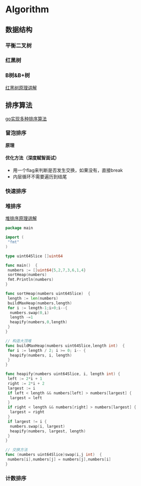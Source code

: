 # Algorithm

## 数据结构

### 平衡二叉树

### 红黑树

### B树&B+树

[红黑树原理讲解](https://www.jianshu.com/p/e136ec79235c)

## 排序算法

[go实现多种排序算法](https://zhuanlan.zhihu.com/p/320419705)

### 冒泡排序

**原理**



#### 优化方法（深度赋智面试）

- 用一个flag来判断是否发生交换，如果没有，直接break
- 内层循环不需要遍历到结尾

### 快速排序

### 堆排序

[堆排序原理讲解](https://www.jianshu.com/p/21bef3fc3030)

```go
package main

import (
 "fmt"
)

type uint64Slice []uint64

func main()  {
 numbers := []uint64{5,2,7,3,6,1,4}
 sortHeap(numbers)
 fmt.Println(numbers)
}

func sortHeap(numbers uint64Slice)  {
 length := len(numbers)
 buildMaxHeap(numbers,length)
 for i := length-1;i>0;i--{
  numbers.swap(0,i)
  length -=1
  heapify(numbers,0,length)
 }
}

// 构造大顶堆
func buildMaxHeap(numbers uint64Slice,length int)  {
 for i := length / 2; i >= 0; i-- {
  heapify(numbers, i, length)
 }
}

func heapify(numbers uint64Slice, i, length int) {
 left := 2*i + 1
 right := 2*i + 2
 largest := i
 if left < length && numbers[left] > numbers[largest] {
  largest = left
 }
 if right < length && numbers[right] > numbers[largest] {
  largest = right
 }
 if largest != i {
  numbers.swap(i, largest)
  heapify(numbers, largest, length)
 }
}

// 交换方法
func (numbers uint64Slice)swap(i,j int)  {
 numbers[i],numbers[j] = numbers[j],numbers[i]
}
```

### 计数排序